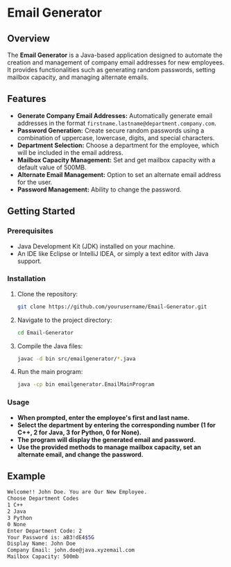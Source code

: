 # Email Generator

## Overview
The **Email Generator** is a Java-based application designed to automate the creation and management of company email addresses for new employees. It provides functionalities such as generating random passwords, setting mailbox capacity, and managing alternate emails.

## Features
- **Generate Company Email Addresses:** Automatically generate email addresses in the format `firstname.lastname@department.company.com`.
- **Password Generation:** Create secure random passwords using a combination of uppercase, lowercase, digits, and special characters.
- **Department Selection:** Choose a department for the employee, which will be included in the email address.
- **Mailbox Capacity Management:** Set and get mailbox capacity with a default value of 500MB.
- **Alternate Email Management:** Option to set an alternate email address for the user.
- **Password Management:** Ability to change the password.

## Getting Started

### Prerequisites
- Java Development Kit (JDK) installed on your machine.
- An IDE like Eclipse or IntelliJ IDEA, or simply a text editor with Java support.

### Installation
1. Clone the repository:
    ```sh
    git clone https://github.com/yourusername/Email-Generator.git
    ```
2. Navigate to the project directory:
    ```sh
    cd Email-Generator
    ```
3. Compile the Java files:
    ```sh
    javac -d bin src/emailgenerator/*.java
    ```
4. Run the main program:
    ```sh
    java -cp bin emailgenerator.EmailMainProgram
    ```

### Usage
- **When prompted, enter the employee's first and last name.**
- **Select the department by entering the corresponding number (1 for C++, 2 for Java, 3 for Python, 0 for None).**
- **The program will display the generated email and password.**
- **Use the provided methods to manage mailbox capacity, set an alternate email, and change the password.**

## Example
```sh
Welcome!! John Doe. You are Our New Employee. 
Choose Department Codes
1 C++
2 Java
3 Python
0 None
Enter Department Code: 2
Your Password is: aB3!dE4$5G
Display Name: John Doe
Company Email: john.doe@java.xyzemail.com
Mailbox Capacity: 500mb
